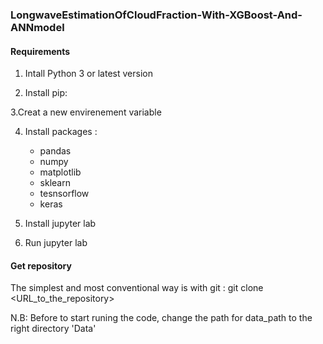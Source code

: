 ### LongwaveEstimationOfCloudFraction-With-XGBoost-And-ANNmodel

#### Requirements
1. Intall Python 3 or latest version

2. Install pip:

3.Creat a new envirenement variable 

4. Install packages :
	* pandas 
	* numpy
	* matplotlib
	* sklearn 
	* tesnsorflow 
	* keras 

5. Install jupyter lab

6. Run jupyter lab 

#### Get repository 
The simplest and most conventional way is with git : git clone <URL_to_the_repository>

N.B: Before to start runing the code, change the path for data_path to the right directory 'Data'